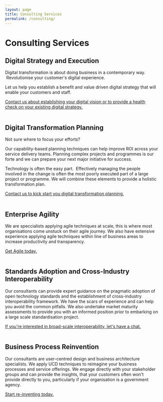 ```yaml
---
layout: page
title: Consulting Services
permalink: /consulting/
---
```


# Consulting Services

## Digital Strategy and Execution
Digital transformation is about doing business in a contemporary way.  Revolutionise your customer's digital experience.  

Let us help you establish a benefit and value driven digital strategy that will enable your customers and staff.

<a href="mailto:admin@capabilitywise.com.au">Contact us about establishing your digital vision or to provide a health check on your existing digital strategy.</a>
<br/><br/>

## Digital Transformation Planning
Not sure where to focus your efforts?

Our capability-based planning techniques can help improve ROI across your service delivery teams.  Planning complex projects and programmes is our forte and we can prepare your next major initiative for success.

Technology is often the easy part.  Effectively managing the people involved in the change is often the most poorly executed part of a large project or programme.  We will combine these elements to provide a holistic transformation plan.

<a href="mailto:admin@capabilitywise.com.au">Contact us to kick start you digital transformation planning.</a>
<br/><br/>

## Enterprise Agility
We are speccialists applying agile techniques at scale, this is where most organisations come unstuck on their agile journey.  We also have extensive experience applying agile techniques within line of business areas to increase productivity and transparency.  

<a href="mailto:admin@capabilitywise.com.au">Get Agile today.</a>
<br/><br/>

## Standards Adoption and Cross-Industry Interoperability
Our consultants can provide expert guidance on the pragmatic adoption of open technology standards and the establishment of cross-industry interoperability framework.  We have the scars of experience and can help you avoid the common pitfalls.  We also undertake market maturity assessments to provide you with an informed position prior to embarking on a large scale standardisation project.

<a href="mailto:admin@capabilitywise.com.au">If you're interested in broad-scale interoperability, let's have a chat.</a>
<br/><br/>

## Business Process Reinvention
Our consultants are user-centred design and business architecture specialists.  We apply UCD techniques to reimagine your business processes and service offerings.  We engage directly with your stakeholder groups and can provide the insights, that your customers often won't provide directly to you, particularly if your organisation is a government agency. 

<a href="mailto:admin@capabilitywise.com.au">Start re-inventing today.</a>
